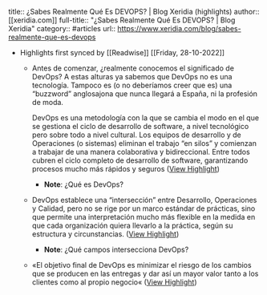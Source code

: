 title:: ¿Sabes Realmente Qué Es DEVOPS? | Blog Xeridia (highlights)
author:: [[xeridia.com]]
full-title:: "¿Sabes Realmente Qué Es DEVOPS? | Blog Xeridia"
category:: #articles
url:: https://www.xeridia.com/blog/sabes-realmente-que-es-devops

- Highlights first synced by [[Readwise]] [[Friday, 28-10-2022]]
	- Antes de comenzar, ¿realmente conocemos el significado de DevOps? A estas alturas ya sabemos que DevOps no es una tecnología. Tampoco es (o no deberíamos creer que es) una “buzzword” anglosajona que nunca llegará a España, ni la profesión de moda.
	  
	  DevOps es una metodología con la que se cambia el modo en el que se gestiona el ciclo de desarrollo de software, a nivel tecnológico pero sobre todo a nivel cultural. Los equipos de desarrollo y de Operaciones (o sistemas) eliminan el trabajo “en silos” y comienzan a trabajar de una manera colaborativa y bidireccional. Entre todos cubren el ciclo completo de desarrollo de software, garantizando procesos mucho más rápidos y seguros ([View Highlight](https://instapaper.com/read/1436144907/17176457))
		- **Note**: ¿Qué es DevOps?
	- DevOps establece una “intersección” entre Desarrollo, Operaciones y Calidad, pero no se rige por un marco estándar de prácticas, sino que permite una interpretación mucho más flexible en la medida en que cada organización quiera llevarlo a la práctica, según su estructura y circunstancias. ([View Highlight](https://instapaper.com/read/1436144907/17176464))
		- **Note**: ¿Qué campos intersecciona DevOps?
	- «El objetivo final de DevOps es minimizar el riesgo de los cambios que se producen en las entregas y dar así un mayor valor tanto a los clientes como al propio negocio« ([View Highlight](https://instapaper.com/read/1436144907/17176466))